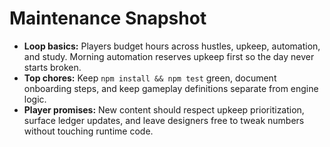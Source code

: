 # Maintenance Snapshot

- **Loop basics:** Players budget hours across hustles, upkeep, automation, and study. Morning automation reserves upkeep first so the day never starts broken.
- **Top chores:** Keep `npm install && npm test` green, document onboarding steps, and keep gameplay definitions separate from engine logic.
- **Player promises:** New content should respect upkeep prioritization, surface ledger updates, and leave designers free to tweak numbers without touching runtime code.
